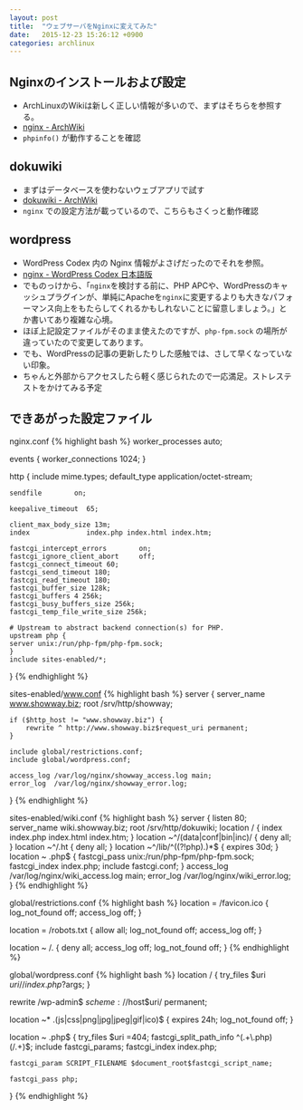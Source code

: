 ```yaml
---
layout: post
title:  "ウェブサーバをNginxに変えてみた"
date:   2015-12-23 15:26:12 +0900
categories: archlinux
---
```

## Nginxのインストールおよび設定
- ArchLinuxのWikiは新しく正しい情報が多いので、まずはそちらを参照する。
- [nginx - ArchWiki](https://wiki.archlinuxjp.org/index.php/Nginx)
- `phpinfo()` が動作することを確認

## dokuwiki
- まずはデータベースを使わないウェブアプリで試す
- [dokuwiki - ArchWiki](https://wiki.archlinuxjp.org/index.php/Dokuwiki)
- `nginx` での設定方法が載っているので、こちらもさくっと動作確認

## wordpress
- WordPress Codex 内の Nginx 情報がよさげだったのでそれを参照。
- [nginx - WordPress Codex 日本語版](https://wpdocs.osdn.jp/Nginx#.E3.83.A1.E3.82.A4.E3.83.B3.E3.82.B9.E3.82.BF.E3.83.BC.E3.83.88.E3.82.A2.E3.83.83.E3.83.97.E3.83.95.E3.82.A1.E3.82.A4.E3.83.AB)
- でものっけから、「`nginx`を検討する前に、PHP APCや、WordPressのキャッシュプラグインが、単純にApacheを`nginx`に変更するよりも大きなパフォーマンス向上をもたらしてくれるかもしれないことに留意しましょう。」とか書いてあり複雑な心境。
- ほぼ上記設定ファイルがそのまま使えたのですが、`php-fpm.sock` の場所が違っていたので変更してあります。
- でも、WordPressの記事の更新したりした感触では、さして早くなっていない印象。
- ちゃんと外部からアクセスしたら軽く感じられたので一応満足。ストレステストをかけてみる予定

## できあがった設定ファイル
nginx.conf
{% highlight bash %}
worker_processes  auto;

events {
    worker_connections  1024;
}

http {
    include       mime.types;
    default_type  application/octet-stream;

    sendfile        on;

    keepalive_timeout  65;

    client_max_body_size 13m;
    index              index.php index.html index.htm;

    fastcgi_intercept_errors        on;
    fastcgi_ignore_client_abort     off;
    fastcgi_connect_timeout 60;
    fastcgi_send_timeout 180;
    fastcgi_read_timeout 180;
    fastcgi_buffer_size 128k;
    fastcgi_buffers 4 256k;
    fastcgi_busy_buffers_size 256k;
    fastcgi_temp_file_write_size 256k;

    # Upstream to abstract backend connection(s) for PHP.
    upstream php {
    server unix:/run/php-fpm/php-fpm.sock;
    }
    include sites-enabled/*;
}
{% endhighlight %}

sites-enabled/www.conf
{% highlight bash %}
server {
    server_name www.showway.biz;
    root /srv/http/showway;

    if ($http_host != "www.showway.biz") {
        rewrite ^ http://www.showway.biz$request_uri permanent;
    }

    include global/restrictions.conf;
    include global/wordpress.conf;

    access_log /var/log/nginx/showway_access.log main;
    error_log  /var/log/nginx/showway_error.log;
}
{% endhighlight %}

sites-enabled/wiki.conf
{% highlight bash %}
server {
    listen 80;
    server_name wiki.showway.biz;
    root /srv/http/dokuwiki;
    location / {
        index index.php index.html index.htm;
    }
    location ~^/(data|conf|bin|inc)/ { deny all; }
    location ~^/\.ht { deny all; }
    location ~^/lib/^((?!php).)*$ { expires 30d; }
    location ~ \.php$ {
        fastcgi_pass  unix:/run/php-fpm/php-fpm.sock;
        fastcgi_index index.php;
        include fastcgi.conf;
    }
    access_log /var/log/nginx/wiki_access.log main;
    error_log /var/log/nginx/wiki_error.log;
}
{% endhighlight %}

global/restrictions.conf
{% highlight bash %}
location = /favicon.ico {
    log_not_found off;
    access_log off;
}

location = /robots.txt {
    allow all;
    log_not_found off;
    access_log off;
}

location ~ /\. {
    deny all;
    access_log off;
    log_not_found off;
}
{% endhighlight %}

global/wordpress.conf
{% highlight bash %}
location / {
    try_files $uri $uri/ /index.php?$args;
}

rewrite /wp-admin$ $scheme://$host$uri/ permanent;

location ~* \.(js|css|png|jpg|jpeg|gif|ico)$ {
    expires 24h;
    log_not_found off;
}

location ~ \.php$ {
    try_files $uri =404;
    fastcgi_split_path_info ^(.+\.php)(/.+)$;
    include fastcgi_params;
    fastcgi_index index.php;

    fastcgi_param SCRIPT_FILENAME $document_root$fastcgi_script_name;

    fastcgi_pass php;
}
{% endhighlight %}
